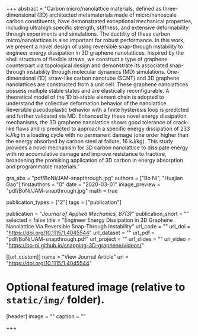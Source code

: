 +++
abstract = "Carbon micro/nanolattice materials, defined as three-dimensional (3D) architected metamaterials made of micro/nanoscale carbon constituents, have demonstrated exceptional mechanical properties, including ultrahigh specific strength, stiffness, and extensive deformability through experiments and simulations. The ductility of these carbon micro/nanolattices is also important for robust performance. In this work, we present a novel design of using reversible snap-through instability to engineer energy dissipation in 3D graphene nanolattices. Inspired by the shell structure of flexible straws, we construct a type of graphene counterpart via topological design and demonstrate its associated snap-through instability through molecular dynamics (MD) simulations. One-dimensional (1D) straw-like carbon nanotube (SCNT) and 3D graphene nanolattices are constructed from a unit cell. These graphene nanolattices possess multiple stable states and are elastically reconfigurable. A theoretical model of the 1D bi-stable element chain is adopted to understand the collective deformation behavior of the nanolattice. Reversible pseudoplastic behavior with a finite hysteresis loop is predicted and further validated via MD. Enhanced by these novel energy dissipation mechanisms, the 3D graphene nanolattice shows good tolerance of crack-like flaws and is predicted to approach a specific energy dissipation of 233 kJ/kg in a loading cycle with no permanent damage (one order higher than the energy absorbed by carbon steel at failure, 16 kJ/kg). This study provides a novel mechanism for 3D carbon nanolattice to dissipate energy with no accumulative damage and improve resistance to fracture, broadening the promising application of 3D carbon in energy absorption and programmable materials."

gra_abs = "pdf/BoNi/JAM-snapthrough.jpg"
authors = ["Bo Ni", "Huajian Gao"]
firstauthors = "0"
date = "2020-03-01"
image_preview = "pdf/BoNi/JAM-snapthrough.jpg"
math = true

publication_types = ["2"]
tags = ["publication"]

publication = "*Journal of Applied Mechanics, 87(3)*"
publication_short = ""
selected = false
title = "Engineer Energy Dissipation in 3D Graphene Nanolattice Via Reversible Snap-Through Instability"
url_code = ""
url_doi = "https://doi.org/10.1115/1.4045544"
url_dataset = ""
url_pdf = "pdf/BoNi/JAM-snapthrough.pdf"
url_project = ""
url_slides = ""
url_video = "https://bo-ni.github.io/snapping-3D-graphene/videos/"

[[url_custom]]
name = "View Journal Article"
url = "https://doi.org/10.1115/1.4045544"

# Optional featured image (relative to `static/img/` folder).
[header]
image = ""
caption = ""

+++
